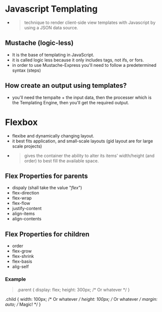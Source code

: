 # Javascript Templating
- >  technique to render client-side view templates with Javascript by using a JSON data source.

## Mustache (logic-less)
- It is the base of templating in JavaScript.
- it is called logic less because it only includes tags, not ifs, or fors.
- in order to use Mustache-Express you'll need to follow a predetermined syntax (steps)

## How create an output using templates?
- you'll need the tempalte + the input data, then the processer which is the Templating Engine, then you'll get the required output.

# Flexbox
- flexibe and dynamically changing layout.
- it best fits application, and small-scale layouts (gid layout are for large scale projects)
- >gives the container the ability to alter its items’ width/height (and order) to best fill the available space.

## Flex Properties for parents
- dispaly (shall take the value "_flex_")
- flex-direction
- flex-wrap
- flex-flow
- justify-content
- align-items
- align-contents

## Flex Properties for children
- order
- flex-grow
- flex-shrink
- flex-basis
- alig-self

### Example
> .parent {
  display: flex;
  height: 300px; /* Or whatever */
}

.child {
  width: 100px;  /* Or whatever */
  height: 100px; /* Or whatever */
  margin: auto;  /* Magic! */
}